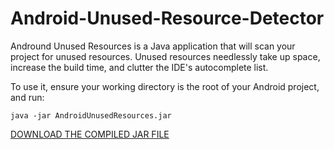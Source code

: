 # Android-Unused-Resource-Detector
Andround Unused Resources is a Java application that will scan your project for unused resources. Unused resources needlessly take up space, increase the build time, and clutter the IDE's autocomplete list.



To use it, ensure your working directory is the root of your Android project, and run:

```java -jar AndroidUnusedResources.jar```

[DOWNLOAD THE COMPILED JAR FILE](https://github.com/jjhesk/AndroidUnusedResourceDetector/blob/master/AndroidUnusedResources1.6.2.jar)
